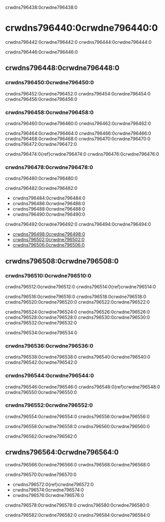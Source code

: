 crwdns796438:0crwdne796438:0
# crwdns796440:0crwdne796440:0

crwdns796442:0crwdne796442:0 crwdns796444:0crwdne796444:0

crwdns796446:0crwdne796446:0

## crwdns796448:0crwdne796448:0

### crwdns796450:0crwdne796450:0

crwdns796452:0crwdne796452:0 crwdns796454:0crwdne796454:0 crwdns796456:0crwdne796456:0

### crwdns796458:0crwdne796458:0

crwdns796460:0crwdne796460:0 crwdns796462:0crwdne796462:0

crwdns796464:0crwdne796464:0 crwdns796466:0crwdne796466:0 crwdns796468:0crwdne796468:0 crwdns796470:0crwdne796470:0 crwdns796472:0crwdne796472:0

crwdns796474:0{ref}crwdne796474:0 crwdns796476:0crwdne796476:0

### crwdns796478:0crwdne796478:0

crwdns796480:0crwdne796480:0

crwdns796482:0crwdne796482:0
- crwdns796484:0crwdne796484:0
- crwdns796486:0crwdne796486:0
- crwdns796488:0crwdne796488:0
- crwdns796490:0crwdne796490:0

crwdns796492:0crwdne796492:0 crwdns796494:0crwdne796494:0
- [crwdns796498:0crwdne796498:0](crwdns796496:0crwdne796496:0)
- [crwdns796502:0crwdne796502:0](crwdns796500:0crwdne796500:0)
- [crwdns796506:0crwdne796506:0](crwdns796504:0crwdne796504:0)

## crwdns796508:0crwdne796508:0

### crwdns796510:0crwdne796510:0

crwdns796512:0crwdne796512:0 crwdns796514:0{ref}crwdne796514:0

crwdns796516:0crwdne796516:0 crwdns796518:0crwdne796518:0 crwdns796520:0crwdne796520:0 crwdns796522:0crwdne796522:0

crwdns796524:0crwdne796524:0 crwdns796526:0crwdne796526:0 crwdns796528:0crwdne796528:0 crwdns796530:0crwdne796530:0 crwdns796532:0crwdne796532:0

crwdns796534:0crwdne796534:0

### crwdns796536:0crwdne796536:0

crwdns796538:0crwdne796538:0 crwdns796540:0crwdne796540:0 crwdns796542:0crwdne796542:0

### crwdns796544:0crwdne796544:0

crwdns796546:0crwdne796546:0 crwdns796548:0{ref}crwdne796548:0 crwdns796550:0crwdne796550:0

### crwdns796552:0crwdne796552:0

crwdns796554:0crwdne796554:0 crwdns796556:0crwdne796556:0

crwdns796558:0crwdne796558:0 crwdns796560:0crwdne796560:0

crwdns796562:0crwdne796562:0

## crwdns796564:0crwdne796564:0

crwdns796566:0crwdne796566:0 crwdns796568:0crwdne796568:0

crwdns796570:0crwdne796570:0
- crwdns796572:0{ref}crwdne796572:0
- crwdns796574:0crwdne796574:0
- crwdns796576:0crwdne796576:0

crwdns796578:0crwdne796578:0 crwdns796580:0crwdne796580:0

crwdns796582:0crwdne796582:0 crwdns796584:0crwdne796584:0
